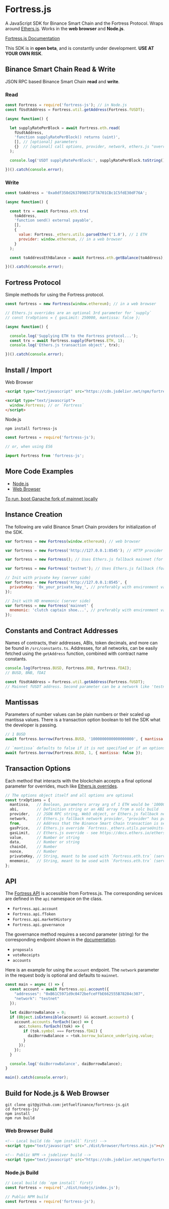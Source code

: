 # Fortress.js

A JavaScript SDK for Binance Smart Chain and the Fortress Protocol. Wraps around [Ethers.js](https://github.com/ethers-io/ethers.js/). Works in the **web browser** and **Node.js**.

[Fortress.js Documentation](https://docs.fortress.loans/fortress-js)

This SDK is in **open beta**, and is constantly under development. **USE AT YOUR OWN RISK**.

## Binance Smart Chain Read & Write

JSON RPC based Binance Smart Chain **read** and **write**.

### Read

```js
const Fortress = require('fortress-js'); // in Node.js
const fUsdtAddress = Fortress.util.getAddress(Fortress.fUSDT);

(async function() {

  let supplyRatePerBlock = await Fortress.eth.read(
    fUsdtAddress,
    'function supplyRatePerBlock() returns (uint)',
    [], // [optional] parameters
    {}  // [optional] call options, provider, network, ethers.js "overrides"
  );

  console.log('USDT supplyRatePerBlock:', supplyRatePerBlock.toString());

})().catch(console.error);
```

### Write

```js
const toAddress = '0xa0df350d2637096571F7A701CBc1C5fdE30dF76A';

(async function() {

  const trx = await Fortress.eth.trx(
    toAddress,
    'function send() external payable',
    [],
    {
      value: Fortress._ethers.utils.parseEther('1.0'), // 1 ETH
      provider: window.ethereum, // in a web browser
    }
  );

  const toAddressEthBalance = await Fortress.eth.getBalance(toAddress);

})().catch(console.error);
```

## Fortress Protocol

Simple methods for using the Fortress protocol.

```js
const fortress = new Fortress(window.ethereum); // in a web browser

// Ethers.js overrides are an optional 3rd parameter for `supply`
// const trxOptions = { gasLimit: 250000, mantissa: false };

(async function() {

  console.log('Supplying ETH to the Fortress protocol...');
  const trx = await fortress.supply(Fortress.ETH, 1);
  console.log('Ethers.js transaction object', trx);

})().catch(console.error);
```

## Install / Import

Web Browser

```html
<script type="text/javascript" src="https://cdn.jsdelivr.net/npm/fortress-js@latest/dist/browser/fortress.min.js"></script>

<script type="text/javascript">
  window.Fortress; // or `Fortress`
</script>
```

Node.js

```
npm install fortress-js
```

```js
const Fortress = require('fortress-js');

// or, when using ES6

import Fortress from 'fortress-js';
```

## More Code Examples

- [Node.js](https://github.com/jetfuelfinance/fortress-js/tree/master/examples)
- [Web Browser](https://github.com/jetfuelfinance/fortress-js/examples/web/)

[To run, boot Ganache fork of mainnet locally](https://github.com/jetfuelfinance/fortress-js/tree/master/examples)

## Instance Creation

The following are valid Binance Smart Chain providers for initialization of the SDK.

```js
var fortress = new Fortress(window.ethereum); // web browser

var fortress = new Fortress('http://127.0.0.1:8545'); // HTTP provider

var fortress = new Fortress(); // Uses Ethers.js fallback mainnet (for testing only)

var fortress = new Fortress('testnet'); // Uses Ethers.js fallback (for testing only)

// Init with private key (server side)
var fortress = new Fortress('http://127.0.0.1:8545', {
  privateKey: '0x_your_private_key_', // preferably with environment variable
});

// Init with HD mnemonic (server side)
var fortress = new Fortress('mainnet' {
  mnemonic: 'clutch captain shoe...', // preferably with environment variable
});
```

## Constants and Contract Addresses

Names of contracts, their addresses, ABIs, token decimals, and more can be found in `/src/constants.ts`. Addresses, for all networks, can be easily fetched using the `getAddress` function, combined with contract name constants.

```js
console.log(Fortress.BUSD, Fortress.BNB, Fortress.fDAI);
// BUSD, BNB, fDAI

const fUsdtAddress = Fortress.util.getAddress(Fortress.fUSDT);
// Mainnet fUSDT address. Second parameter can be a network like 'testnet'.
```

## Mantissas

Parameters of number values can be plain numbers or their scaled up mantissa values. There is a transaction option boolean to tell the SDK what the developer is passing.

```js
// 1 BUSD
await fortress.borrow(Fortress.BUSD, '1000000000000000000', { mantissa: true });

// `mantissa` defaults to false if it is not specified or if an options object is not passed
await fortress.borrow(Fortress.BUSD, 1, { mantissa: false });
```

## Transaction Options

Each method that interacts with the blockchain accepts a final optional parameter for overrides, much like [Ethers.js overrides](https://docs.ethers.io/ethers.js/v5-beta/api-contract.html#overrides).
```js
// The options object itself and all options are optional
const trxOptions = {
  mantissa,   // Boolean, parameters array arg of 1 ETH would be '1000000000000000000' (true) vs 1 (false)
  abi,        // Definition string or an ABI array from a solc build
  provider,   // JSON RPC string, Web3 object, or Ethers.js fallback network (string)
  network,    // Ethers.js fallback network provider, "provider" has precedence over "network"
  from,       // Address that the Binance Smart Chain transaction is send from
  gasPrice,   // Ethers.js override `Fortress._ethers.utils.parseUnits('10.0', 'gwei')`
  gasLimit,   // Ethers.js override - see https://docs.ethers.io/ethers.js/v5-beta/api-contract.html#overrides
  value,      // Number or string
  data,       // Number or string
  chainId,    // Number
  nonce,      // Number
  privateKey, // String, meant to be used with `Fortress.eth.trx` (server side)
  mnemonic,   // String, meant to be used with `Fortress.eth.trx` (server side)
};
```

## API

The [Fortress API](https://docs.fortress.loans/api) is accessible from Fortress.js. The corresponding services are defined in the `api` namespace on the class.

- `Fortress.api.account`
- `Fortress.api.fToken`
- `Fortress.api.marketHistory`
- `Fortress.api.governance`

The governance method requires a second parameter (string) for the corresponding endpoint shown in the [documentation](https://docs.fortress.loans/docs/api#GovernanceService).

- `proposals`
- `voteReceipts`
- `accounts`

Here is an example for using the `account` endpoint. The `network` parameter in the request body is optional and defaults to `mainnet`.

```js
const main = async () => {
  const account = await Fortress.api.account({
    "addresses": "0xB61C5971d9c0472befceFfbE662555B78284c307",
    "network": "testnet"
  });

  let daiBorrowBalance = 0;
  if (Object.isExtensible(account) && account.accounts) {
    account.accounts.forEach((acc) => {
      acc.tokens.forEach((tok) => {
        if (tok.symbol === Fortress.fDAI) {
          daiBorrowBalance = +tok.borrow_balance_underlying.value;
        }
      });
    });
  }

  console.log('daiBorrowBalance', daiBorrowBalance);
}

main().catch(console.error);
```

## Build for Node.js & Web Browser

```
git clone git@github.com:jetfuelfinance/fortress-js.git
cd fortress-js/
npm install
npm run build
```

### Web Browser Build
```html
<!-- Local build (do `npm install` first) -->
<script type="text/javascript" src="./dist/browser/fortress.min.js"></script>

<!-- Public NPM -> jsdeliver build -->
<script type="text/javascript" src="https://cdn.jsdelivr.net/npm/fortress-js@latest/dist/browser/fortress.min.js"></script>
```

### Node.js Build
```js
// Local build (do `npm install` first)
const Fortress = require('./dist/nodejs/index.js');

// Public NPM build
const Fortress = require('fortress-js');
```
